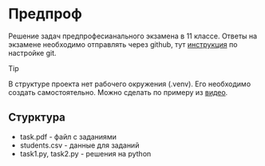 # Предпроф

Решение задач предпрофесианального экзамена в 11 классе.
Ответы на экзамене необходимо отправлять через github,
тут [инструкция](https://itpolygon.space/2024/02/04/github-быстрый-старт/) по настройке git.

> [!TIP]
> В структуре проекта нет рабочего окружения (.venv).
> Его необходимо создать самостоятельно.
> Можно сделать по примеру из [видео](https://youtu.be/dVKpeQpU1Jc?si=ZwPZFgjmICrw3VFr).

## Стурктура

- task.pdf - файл с заданиями
- students.csv - данные для заданий
- task1.py, task2.py - решения на python
